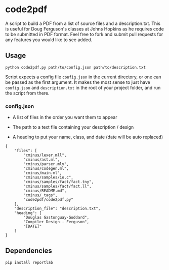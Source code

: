 # code2pdf

A script to build a PDF from a list of source files and a description.txt. This is useful for Doug Ferguson's classes at Johns Hopkins as he requires code to be submitted in PDF format. Feel free to fork and submit pull requests for any features you would like to see added. 

## Usage 

`python code2pdf.py path/to/config.json path/to/description.txt`

Script expects a config file `config.json` in the current directory, or one can be passed as the first argument. It makes the most sense to just have `config.json` and `description.txt` in the root of your project folder, and run the script from there.

### config.json

* A list of files in the order you want them to appear

* The path to a text file containing your description / design

* A heading to put your name, class, and date (date will be auto replaced)

```
{
    "files": [
        "cminus/lexer.mll",
        "cminus/ast.ml",
        "cminus/parser.mly",
        "cminus/codegen.ml",
        "cminus/main.ml",
        "cminus/samples/io.c",
        "cminus/samples/fact/fact.tny",
        "cminus/samples/fact/fact.ll",
        "cminus/README.md", 
        "cminus/_tags", 
        "code2pdf/code2pdf.py"
    ],
    "description_file": "description.txt",
    "heading": [
        "Douglas Gastonguay-Goddard",
        "Compiler Design - Ferguson",
        "[DATE]"
    ]
}
```

## Dependencies 

`pip install reportlab`
